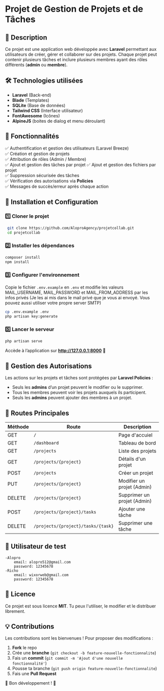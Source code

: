 # Projet de Gestion de Projets et de Tâches

## 📌 Description
Ce projet est une application web développée avec **Laravel** permettant aux utilisateurs de créer, gérer et collaborer sur des projets. Chaque projet peut contenir plusieurs tâches et inclure plusieurs membres ayant des rôles différents (**admin** ou **membre**).

## 🛠 Technologies utilisées
- **Laravel** (Back-end)
- **Blade** (Templates)
- **SQLite** (Base de données)
- **Tailwind CSS** (Interface utilisateur)
- **FontAwesome** (Icônes)
- **AlpineJS** (boites de dialog et menu déroulant)

## 🎯 Fonctionnalités
✅ Authentification et gestion des utilisateurs (Laravel Breeze)  
✅ Création et gestion de projets  
✅ Attribution de rôles (Admin / Membre)  
✅ Ajout et gestion des tâches par projet
✅ Ajout et gestion des fichiers par projet  
✅ Suppression sécurisée des tâches  
✅ Vérification des autorisations via **Policies**  
✅ Messages de succès/erreur après chaque action  

## 📂 Installation et Configuration

### 1️⃣ Cloner le projet
```sh
 git clone https://github.com/AloproAgency/projetcollab.git
 cd projetcollab
```

### 2️⃣ Installer les dépendances
```sh
composer install
npm install
```

### 3️⃣ Configurer l'environnement
Copie le fichier `.env.example` en `.env` et modifie les valeurs MAIL_USERNAME, MAIL_PASSWORD et MAIL_FROM_ADDRESS par les infos privés (Je les ai mis dans le mail privé que je vous ai envoyé. Vous pouvez aussi utiliser votre propre server SMTP)
```sh
cp .env.example .env
php artisan key:generate
```

### 5️⃣ Lancer le serveur
```sh
php artisan serve
```
Accède à l’application sur **http://127.0.0.1:8000** 🚀

## 🔑 Gestion des Autorisations
Les actions sur les projets et tâches sont protégées par **Laravel Policies** :
- Seuls les **admins** d’un projet peuvent le modifier ou le supprimer.
- Tous les membres peuvent voir les projets auxquels ils participent.
- Seuls les **admins** peuvent ajouter des membres à un projet.

## 🔧 Routes Principales

| Méthode | Route | Description |
|---------|-------|-------------|
| GET | `/` | Page d'accuiel |
| GET | `/dashboard` | Tableau de bord |
| GET | `/projects` | Liste des projets |
| GET | `/projects/{project}` | Détails d'un projet |
| POST | `/projects` | Créer un projet |
| PUT | `/projects/{project}` | Modifier un projet (Admin) |
| DELETE | `/projects/{project}` | Supprimer un projet (Admin) |
| POST | `/projects/{project}/tasks` | Ajouter une tâche |
| DELETE | `/projects/{project}/tasks/{task}` | Supprimer une tâche |

## 👤 Utilisateur de test
    -Alopro
        email: alopro512@gmail.com
        password: 12345678
    -Richo
        email: wixorweb@gmail.com
        password: 12345678

## 📜 Licence
Ce projet est sous licence **MIT**. Tu peux l'utiliser, le modifier et le distribuer librement.

## 💡 Contributions
Les contributions sont les bienvenues ! Pour proposer des modifications :
1. **Fork** le repo
2. Crée une **branche** (`git checkout -b feature-nouvelle-fonctionnalite`)
3. Fais un **commit** (`git commit -m 'Ajout d'une nouvelle fonctionnalité'`)
4. Pousse ta branche (`git push origin feature-nouvelle-fonctionnalite`)
5. Fais une **Pull Request**

🎯 Bon développement ! 🚀

